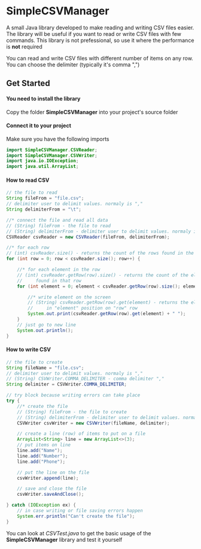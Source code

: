 # SimpleCSVManager
A small Java library developed to make reading and writing CSV files easier.
The library will be useful if you want to read or write CSV files with few commands.
This library is not prefessional, so use it where the performance is **not** required

You can read and write CSV files with different number of items on any row.
You can choose the delimiter (typically it's comma ",")

## Get Started

#### You need to install the library
Copy the folder **SimpleCSVManager** into your project's source folder

#### Connect it to your project
Make sure you have the following imports
```java
import SimpleCSVManager.CSVReader;
import SimpleCSVManager.CSVWriter;
import java.io.IOException;
import java.util.ArrayList;
```

#### How to read CSV
```java
// the file to read
String fileFrom = "file.csv";
// delimiter user to delimit values. normaly is ","
String delimiterFrom = "\t";

//* connect the file and read all data
// (String) fileFrom - the file to read
// (String) delimiterFrom - delimiter user to delimit values. normaly is ","
CSVReader csvReader = new CSVReader(fileFrom, delimiterFrom);

//* for each row
// (int) csvReader.size() - returns the count of the rows found in the file
for (int row = 0; row < csvReader.size(); row++) {

    //* for each element in the row
    // (int) csvReader.getRow(row).size() - returns the count of the elements
    //     found in that row
    for (int element = 0; element < csvReader.getRow(row).size(); element++) {

        //* write element on the screen
        // (String) csvReader.getRow(row).get(element) - returns the element
        //     in "element" position on "row" row
        System.out.print(csvReader.getRow(row).get(element) + " ");
    }
    // just go to new line
    System.out.println();
}
```

#### How to write CSV
```java
// the file to create
String fileName = "file.csv";
// delimiter user to delimit values. normaly is ","
// (String) CSVWriter.COMMA_DELIMITER - comma delimiter ","
String delimiter = CSVWriter.COMMA_DELIMITER;

// try block because writing errors can take place
try {
    //* create the file
    // (String) fileFrom - the file to create
    // (String) delimiterFrom - delimiter user to delimit values. normaly is ","
    CSVWriter csvWriter = new CSVWriter(fileName, delimiter);

    // create a line (row) of items to put on a file
    ArrayList<String> line = new ArrayList<>(3);
    // put items on line
    line.add("Name");
    line.add("Number");
    line.add("Phone");

    // put the line on the file
    csvWriter.append(line);

    // save and close the file
    csvWriter.saveAndClose();

} catch (IOException ex) {
    // in case writing or file saving errors happen
    System.err.println("Can't create the file");
}
```

You can look at _CSVTest.java_ to get the basic usage of the **SimpleCSVManager** library and test it yourself